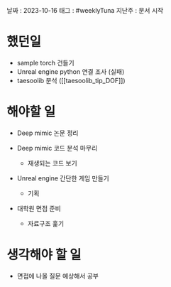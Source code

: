 
날짜 : 2023-10-16
태그 : #weeklyTuna 
지난주 : 문서 시작

# 했던일

- sample torch 건들기
- Unreal engine python 연결 조사 (실패)
- taesoolib 분석 ([[taesoolib_tip_DOF]])

# 해야할 일

- Deep mimic 논문 정리

- Deep mimic 코드 분석 마무리
	- 재생되는 코드 보기

- Unreal engine 간단한 게임 만들기
	- 기획
	
- 대학원 면접 준비 
	- 자료구조 훑기

# 생각해야 할 일

- 면접에 나올 질문 예상해서 공부


